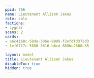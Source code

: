```yaml
---
ppid: 756
name: Lieutenant Allison Jakes
role: solo
factions:
- cygnar
scans: 2
cards:
- a6c4168c-58de-386e-80d9-f2efdfd372d3
- 1ef07f7c-5886-3616-b6cd-868bc2688c35

layout: model
title: Lieutenant Allison Jakes
disableToc: true
hidden: true
---
```

